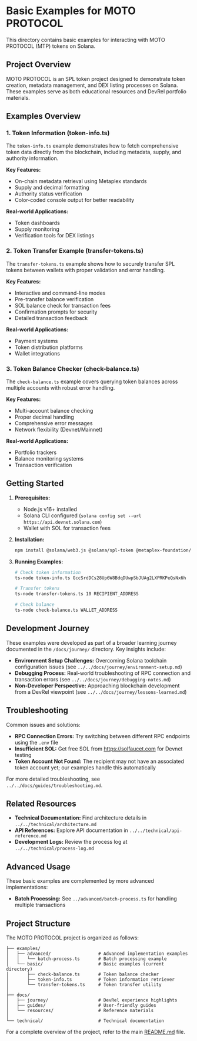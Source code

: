 # Basic Examples for MOTO PROTOCOL

This directory contains basic examples for interacting with MOTO PROTOCOL (MTP) tokens on Solana.

## Project Overview

MOTO PROTOCOL is an SPL token project designed to demonstrate token creation, metadata management, and DEX listing processes on Solana. These examples serve as both educational resources and DevRel portfolio materials.

## Examples Overview

### 1. Token Information (token-info.ts)
The `token-info.ts` example demonstrates how to fetch comprehensive token data directly from the blockchain, including metadata, supply, and authority information.

**Key Features:**
- On-chain metadata retrieval using Metaplex standards
- Supply and decimal formatting
- Authority status verification
- Color-coded console output for better readability

**Real-world Applications:**
- Token dashboards
- Supply monitoring
- Verification tools for DEX listings

### 2. Token Transfer Example (transfer-tokens.ts)
The `transfer-tokens.ts` example shows how to securely transfer SPL tokens between wallets with proper validation and error handling.

**Key Features:**
- Interactive and command-line modes
- Pre-transfer balance verification
- SOL balance check for transaction fees
- Confirmation prompts for security
- Detailed transaction feedback

**Real-world Applications:**
- Payment systems
- Token distribution platforms
- Wallet integrations

### 3. Token Balance Checker (check-balance.ts)
The `check-balance.ts` example covers querying token balances across multiple accounts with robust error handling.

**Key Features:**
- Multi-account balance checking
- Proper decimal handling
- Comprehensive error messages
- Network flexibility (Devnet/Mainnet)

**Real-world Applications:**
- Portfolio trackers
- Balance monitoring systems
- Transaction verification

## Getting Started

1. **Prerequisites:**
   - Node.js v16+ installed
   - Solana CLI configured (`solana config set --url https://api.devnet.solana.com`)
   - Wallet with SOL for transaction fees

2. **Installation:**
   ```bash
   npm install @solana/web3.js @solana/spl-token @metaplex-foundation/mpl-token-metadata dotenv chalk prompt-sync
   ```

3. **Running Examples:**
   ```bash
   # Check token information
   ts-node token-info.ts GccSrdDCs28Up6W8BdqDUwpSbJUAg2LXPRKPeQsNx6h
   
   # Transfer tokens
   ts-node transfer-tokens.ts 10 RECIPIENT_ADDRESS
   
   # Check balance
   ts-node check-balance.ts WALLET_ADDRESS
   ```

## Development Journey

These examples were developed as part of a broader learning journey documented in the `/docs/journey/` directory. Key insights include:

- **Environment Setup Challenges:** Overcoming Solana toolchain configuration issues (see `../../docs/journey/environment-setup.md`)
- **Debugging Process:** Real-world troubleshooting of RPC connection and transaction errors (see `../../docs/journey/debugging-notes.md`)
- **Non-Developer Perspective:** Approaching blockchain development from a DevRel viewpoint (see `../../docs/journey/lessons-learned.md`)

## Troubleshooting

Common issues and solutions:

- **RPC Connection Errors:** Try switching between different RPC endpoints using the `.env` file
- **Insufficient SOL:** Get free SOL from https://solfaucet.com for Devnet testing
- **Token Account Not Found:** The recipient may not have an associated token account yet; our examples handle this automatically

For more detailed troubleshooting, see `../../docs/guides/troubleshooting.md`.

## Related Resources

- **Technical Documentation:** Find architecture details in `../../technical/architecture.md`
- **API References:** Explore API documentation in `../../technical/api-reference.md`
- **Development Logs:** Review the process log at `../../technical/process-log.md`

## Advanced Usage

These basic examples are complemented by more advanced implementations:

- **Batch Processing:** See `../advanced/batch-process.ts` for handling multiple transactions

## Project Structure

The MOTO PROTOCOL project is organized as follows:

```
├── examples/
│   ├── advanced/                  # Advanced implementation examples
│   │   └── batch-process.ts       # Batch processing example
│   └── basic/                     # Basic examples (current directory)
│       ├── check-balance.ts       # Token balance checker
│       ├── token-info.ts          # Token information retriever
│       └── transfer-tokens.ts     # Token transfer utility
│
├── docs/
│   ├── journey/                   # DevRel experience highlights
│   ├── guides/                    # User-friendly guides
│   └── resources/                 # Reference materials
│
└── technical/                     # Technical documentation
```

For a complete overview of the project, refer to the main [README.md](../../README.md) file.
